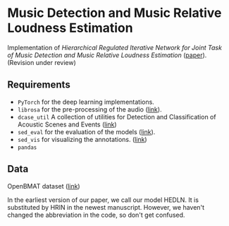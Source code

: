 # Music Detection and Music Relative Loudness Estimation

Implementation of *Hierarchical Regulated Iterative Network for Joint Task of Music Detection and Music Relative Loudness Estimation* ([paper](http://)).
(Revision under review)

## Requirements
- `PyTorch` for the deep learning implementations.
- `librosa` for the pre-processing of the audio ([link](https://github.com/librosa/librosa "librosa")).
- `dcase_util` A collection of utilities for Detection and Classification of Acoustic Scenes and Events ([link](https://github.com/DCASE-REPO/dcase_util "dcase_util"))
- `sed_eval` for the evaluation of the models ([link](https://github.com/TUT-ARG/sed_eval "sed_eval")).
- `sed_vis` for visualizing the annotations. ([link](https://github.com/TUT-ARG/sed_vis "sed_vis"))
- `pandas`

## Data
OpenBMAT dataset ([link](https://zenodo.org/record/3381249 "OpenBMAT"))

In the earliest version of our paper, we call our model HEDLN. It is substituted by HRIN in the newest manuscript. However, we haven't changed the abbreviation in the code, so don't get confused.   
